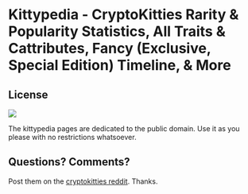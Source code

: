 # Kittypedia  - CryptoKitties Rarity & Popularity Statistics, All Traits & Cattributes, Fancy (Exclusive, Special Edition) Timeline, & More











## License

![](https://publicdomainworks.github.io/buttons/zero88x31.png)

The kittypedia pages are dedicated to the public domain. Use it as you please with no restrictions whatsoever.


## Questions? Comments?

Post them on the [cryptokitties reddit](https://www.reddit.com/r/cryptokitties). Thanks.
